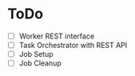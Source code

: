 # ToDo

- [ ] Worker REST interface
- [ ] Task Orchestrator with REST API
- [ ] Job Setup
- [ ] Job Cleanup